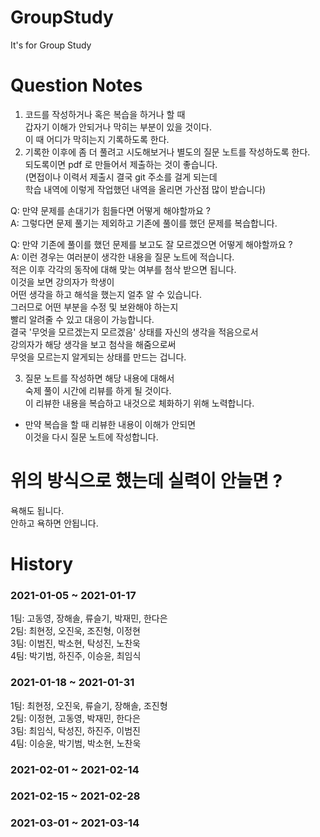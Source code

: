 # GroupStudy
It's for Group Study

# Question Notes
1. 코드를 작성하거나 혹은 복습을 하거나 할 때  
   갑자기 이해가 안되거나 막히는 부분이 있을 것이다.  
   이 때 어디가 막히는지 기록하도록 한다.  
2. 기록한 이후에 좀 더 풀려고 시도해보거나 별도의 질문 노트를 작성하도록 한다.  
   되도록이면 pdf 로 만들어서 제출하는 것이 좋습니다.  
   (면접이나 이력서 제출시 결국 git 주소를 걸게 되는데  
    학습 내역에 이렇게 작업했던 내역을 올리면 가산점 많이 받습니다)  

Q: 만약 문제를 손대기가 힘들다면 어떻게 해야할까요 ?  
A: 그렇다면 문제 풀기는 제외하고 기존에 풀이를 했던 문제를 복습합니다.  

Q: 만약 기존에 풀이를 했던 문제를 보고도 잘 모르겠으면 어떻게 해야할까요 ?  
A: 이런 경우는 여러분이 생각한 내용을 질문 노트에 적습니다.  
   적은 이후 각각의 동작에 대해 맞는 여부를 첨삭 받으면 됩니다.  
   이것을 보면 강의자가 학생이  
   어떤 생각을 하고 해석을 했는지 얼추 알 수 있습니다.  
   그러므로 어떤 부분을 수정 및 보완해야 하는지  
   빨리 알려줄 수 있고 대응이 가능합니다.  
   결국 '무엇을 모르겠는지 모르겠음' 상태를 자신의 생각을 적음으로서  
   강의자가 해당 생각을 보고 첨삭을 해줌으로써  
   무엇을 모르는지 알게되는 상태를 만드는 겁니다.  
    
3. 질문 노트를 작성하면 해당 내용에 대해서  
   숙제 풀이 시간에 리뷰를 하게 될 것이다.  
   이 리뷰한 내용을 복습하고 내것으로 체화하기 위해 노력합니다.  

* 만약 복습을 할 때 리뷰한 내용이 이해가 안되면  
  이것을 다시 질문 노트에 작성합니다.  
   
# 위의 방식으로 했는데 실력이 안늘면 ?
욕해도 됩니다.  
안하고 욕하면 안됩니다.  

# History
### 2021-01-05 ~ 2021-01-17  

1팀: 고동영, 장해솔, 류슬기, 박재민, 한다은  
2팀: 최현정, 오진욱, 조진형, 이정현  
3팀: 이범진, 박소현, 탁성진, 노찬욱  
4팀: 박기범, 하진주, 이승윤, 최임식  

### 2021-01-18 ~ 2021-01-31  

1팀: 최현정, 오진욱, 류슬기, 장해솔, 조진형  
2팀: 이정현, 고동영, 박재민, 한다은  
3팀: 최임식, 탁성진, 하진주, 이범진  
4팀: 이승윤, 박기범, 박소현, 노찬욱  

### 2021-02-01 ~ 2021-02-14  

### 2021-02-15 ~ 2021-02-28

### 2021-03-01 ~ 2021-03-14

